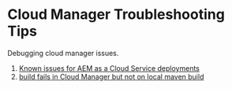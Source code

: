 # Cloud Manager Troubleshooting Tips
Debugging cloud manager issues.

1. [Known issues for AEM as a Cloud Service deployments](https://docs.adobe.com/content/help/en/experience-manager-learn/cloud-service/debugging/debugging-aem-as-a-cloud-service/build-and-deployment.html)
2. [build fails in Cloud Manager but not on local maven build](cm-build-step-fails.md)
